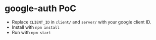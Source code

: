 # google-auth PoC

* Replace `CLIENT_ID` in `client/` and `server/` with your google client ID. 
* Install with `npm install`
* Run with `npm start`


